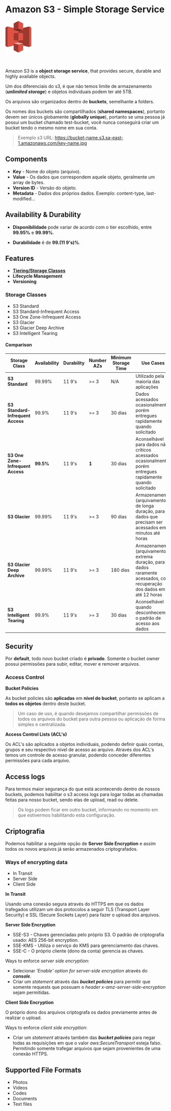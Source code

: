 # Amazon S3 - Simple Storage Service

<img height=100px; alt="s3_logo" src="../../../images/s3.png" />

<p>&nbsp;</p>

Amazon S3 is a **object storage service**, that provides secure, durable and highly available objects.

Um dos diferenciais do s3, é que não temos limite de armazenamento (***unlimited storage***) e objetos individuais podem ter até 5TB.

Os arquivos são organizados dentro de **buckets**, semelhante a folders.

Os nomes dos buckets são compartilhados (**shared namespaces**), portanto devem ser únicos globamente (**globally unique**), portanto se uma pessoa já possui um bucket chamado test-bucket, você nunca conseguirá criar um bucket tendo o mesmo nome em sua conta.

> Exemplo s3 URL: https://bucket-name.s3.sa-east-1.amazonaws.com/key-name.jpg

## Components

- **Key** - Nome do objeto (arquivo).
- **Value** - Os dados que correspondem aquele objeto, geralmente um array de bytes.
- **Version ID** - Versão do objeto.
- **Metadata** - Dados dos próprios dados. Exemplo: content-type, last-modified...

## Availability & Durability

- **Disponibilidade** pode variar de acordo com o tier escolhido, entre **99.95%** e **99.99%**.

- **Durabilidade** é de **99.(11 9's)%**.

## Features

- [**Tiering/Storage Classes**](#storage-classes)
- **Lifecycle Management**
- **Versioning**

### Storage Classes

- S3 Standard
- S3 Standard-Infrequent Access
- S3 One Zone-Infrequent Access
- S3 Glacier
- S3 Glacier Deep Archive
- S3 Intelligent Tearing

#### Comparison

| Storage Class | Availability | Durability | Number AZs | Minimum Storage Time | Use Cases |
| ------------- | ------------ | ---------- | ---------- | -------------------- | --------- |
| **S3 Standard** | 99.99% | 11 9's | >= 3 | N/A | Utilizado pela maioria das aplicações |
| **S3 Standard-Infrequent Access** | 99.9% | 11 9's | >= 3 | 30 dias | Dados acessados ocasionalmente, porém entregues rapidamente quando solicitado | 
| **S3 One Zone-Infrequent Access** | **99.5%** | 11 9's | **1** | 30 dias | Aconselhável para dados não críticos acessados ocasionalmente, porém entregues rapidamente quando solicitado |
| **S3 Glacier** | 99.99% | 11 9's | >= 3 | 90 dias | Armazenamento (arquivamento) de longa duração, para dados que precisam ser acessados em minutos até horas |
| **S3 Glacier Deep Archive** | 99.99% | 11 9's | >= 3 | 180 dias | Armazenamento (arquivamento) extrema duração, para dados raramente acessados, com recuperação dos dados em até 12 horas |
| **S3 Intelligent Tearing** | 99.9% | 11 9's | >= 3 | 30 dias | Aconselhável quando desconhecemos o padrão de acesso aos dados |

## Security

Por **default**, todo novo bucket criado é **privado**. Somente o bucket owner possui permissões para subir, editar, mover e remover arquivos.

### Access Control

**Bucket Policies**

As bucket policies são **aplicadas** em **nível de bucket**, portanto se aplicam a **todos os objetos** dentro deste bucket.

> Um caso de uso, é quando desejamos compartilhar permissões de todos os arquivos do bucket para outra pessoa ou aplicação de forma simples e centralizada.

**Access Control Lists (ACL's)**

Os ACL's são aplicados a objetos individuais, podendo definir quais contas, grupos e seu respectivo nível de acesso ao arquivo. Através dos ACL's temos um controle de acesso granular, podendo conceder diferentes permissões para cada arquivo.

## Access logs

Para termos maior segurança do que está acontecendo dentro de nossos buckets, podemos habilitar o s3 access logs para logar todas as chamadas feitas para nosso bucket, sendo elas de upload, read ou delete.

> Os logs podem ficar em outro bucket, informando no momento em que estivermos habilitando esta configuração.

## Criptografia

Podemos habilitar a seguinte opção de **Server Side Encryption** e assim todos os novos arquivos já serão armazenados criptografados.

### Ways of encrypting data

- In Transit
- Server Side
- Client Side

**In Transit**

Usando uma conexão segura através do HTTPS em que os dados trafegados utilizam um dos protocolos a seguir TLS (Transport Layer Security) e SSL (Secure Sockets Layer) para fazer o upload dos arquivos.

**Server Side Encryption** 

- SSE-S3 - Chaves gerenciadas pelo próprio S3. O padrão de criptografia usado: AES 256-bit encryption.
- SSE-KMS - Utiliza o serviço do KMS para gerenciamento das chaves.
- SSE-C - O próprio cliente (dono da conta) gerencia as chaves.

Ways to enforce *server side encryption*:

- Selecionar *'Enable' option for server-side encryption* através do ***console***.
- Criar um *statement* através das ***bucket policies*** para permitir que somente requests que possuam o *header x-amz-server-side-encryption* sejam permitidas.

**Client Side Encryption**

O próprio dono dos arquivos criptografa os dados previamente antes de realizar o upload.

Ways to enforce *client side encryption*:

- Criar um *statement* através também das ***bucket policies*** para negar todas as requisições em que o valor *aws:SecureTransport* esteja falso. Permitindo somente trafegar arquivos que sejam provenientes de uma conexão HTTPS. 

## Supported File Formats

- Photos
- Videos
- Codes
- Documents
- Text files